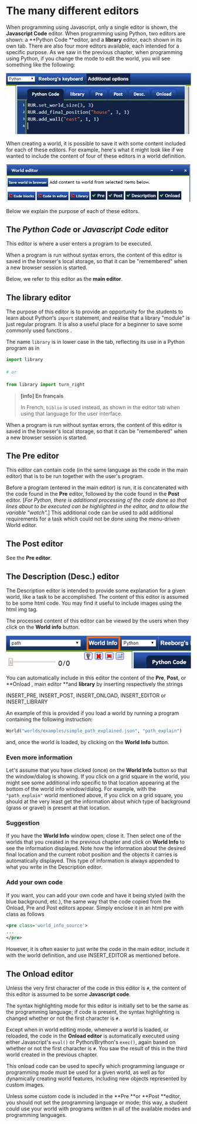 # The many different editors

When programming using Javascript, only a single editor is shown, the **Javascript Code** editor. When programming using Python, two editors are shown: a **Python Code **editor, and a **library** editor, each shown in its own tab.  There are also four more editors available, each intended for a specific purpose. As we saw in the previous chapter, when programming using Python, if you change the mode to edit the world, you will see something like the following:

![](/assets/editor_tabs.png)

When creating a world, it is possible to save it with some content included for each of these editors.  For example, here's what it might look like if we wanted to include the content of four of these editors in a world definition.

![](/assets/editors2.png)

Below we explain the purpose of each of these editors.

## The _Python Code_ or _Javascript Code_ editor

This editor is where a user enters a program to be executed.

When a program is run without syntax errors, the content of this editor is saved in the browser's local storage, so that it can be "remembered" when a new browser session is started.

Below, we refer to this editor as the **main editor**.

## The library editor

The purpose of this editor is to provide an opportunity for the students to learn about Python's `import` statement, and realise that a library "module" is just regular program.  It is also a useful place for a beginner to save some commonly used functions .

The name `library` is in lower case in the tab, reflecting its use in a Python program as in

```python
import library

# or

from library import turn_right
```

> **\[info\] En français**
>
> In French, `biblio` is used instead, as shown in the editor tab when using that language for the user interface.

When a program is run without syntax errors, the content of this editor is saved in the browser's local storage, so that it can be "remembered" when a new browser session is started.

## The Pre editor

This editor can contain code \(in the same language as the code in the main editor\) that is to be run together with the user's program.

Before a program \(entered in the main editor\) is run, it is concatenated with the code found in the **Pre** editor, followed by the code found in the **Post** editor. \[_For Python, there is additional processing of the code done so that lines about to be executed can be highlighted in the editor, and to allow the variable "watch"._\] This additional code can be used to add additional requirements for a task which could not be done using the menu-driven World editor.

## The Post editor

See the **Pre editor**.

## The Description \(Desc.\) editor

The Description editor is intended to provide some explanation for a given world, like a task to be accomplished. The content of this editor is assumed to be some html code. You may find it useful to include images using the html img tag.

The processed content of this editor can be viewed by the users when they click on the **World info** button.

![](/assets/world_info.png)

You can automatically include in this editor the content of the **Pre**, **Post**, or **Onload , main editor **and **library** by inserting respectively the strings

INSERT\_PRE, INSERT\_POST,  INSERT\_ONLOAD, INSERT\_EDITOR or INSERT\_LIBRARY

An example of this is provided if you load a world by running a program containing the following instruction:

```py
World("worlds/examples/simple_path_explained.json", "path_explain")
```

and, once the world is loaded, by clicking on the **World Info** button.

### Even more information

Let's assume that you have clicked \(once\) on the **World Info** button so that the window/dialog is showing.  If you click on a grid square in the world, you might see some additional info specific to that location appearing at the bottom of the world info window/dialog.  For example, with the `"path_explain"` world mentioned above, if you click on a grid square, you should at the very least get the information about which type of background \(grass or gravel\) is present at that location.

### Suggestion

If you have the **World Info** window open, close it. Then select one of the worlds that you created in the previous chapter and click on **World Info** to see the information displayed. Note how the information about the desired final location and the current robot position and the objects it carries is automatically displayed. This type of information is always appended to what you write in the Description editor.

### Add your own code

If you want, you can add your own code and have it being styled \(with the blue background, etc.\), the same way that the code copied from the Onload, Pre and Post editors appear. Simply enclose it in an html pre with class as follows

```xml
<pre class='world_info_source'>
...
</pre>
```

However, it is often easier to just write the code in the main editor, include it with the world definition, and use INSERT\_EDITOR as mentioned before.

## The Onload editor

Unless the very first character of the code in this editor is `#`, the content of this editor is assumed to be some **Javascript code**.

The syntax highlighting mode for this editor is initially set to be the same as the programming language; if code is present, the syntax highlighting is changed whether or not the first character is `#`.

Except when in world editing mode, whenever a world is loaded, or reloaded, the code in the **Onload editor** is automatically executed using either Javascript's `eval()` or Python/Brython's `exec()`, again based on whether or not the first character is `#`. You saw the result of this in the third world created in the previous chapter.

This onload code can be used to specify which programming language or programming mode must be used for a given world, as well as for dynamically creating world features, including new objects represented by custom images.

Unless some custom code is included in the **Pre **or **Post **editor, you should not set the programming language or mode; this way, a student could use your world with programs written in all of the available modes and programming languages.

